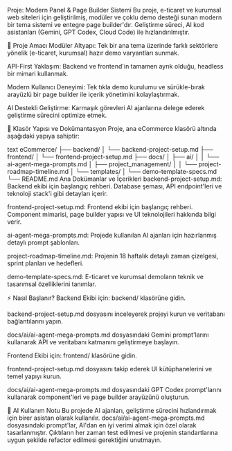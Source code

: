 Proje: Modern Panel & Page Builder Sistemi
Bu proje, e-ticaret ve kurumsal web siteleri için geliştirilmiş, modüler ve çoklu demo desteği sunan modern bir tema sistemi ve entegre page builder'dır. Geliştirme süreci, AI kod asistanları (Gemini, GPT Codex, Cloud Code) ile hızlandırılmıştır.

🚀 Proje Amacı
Modüler Altyapı: Tek bir ana tema üzerinde farklı sektörlere yönelik (e-ticaret, kurumsal) hazır demo varyantları sunmak.

API-First Yaklaşım: Backend ve frontend'in tamamen ayrık olduğu, headless bir mimari kullanmak.

Modern Kullanıcı Deneyimi: Tek tıkla demo kurulumu ve sürükle-bırak arayüzlü bir page builder ile içerik yönetimini kolaylaştırmak.

AI Destekli Geliştirme: Karmaşık görevleri AI ajanlarına delege ederek geliştirme sürecini optimize etmek.

📂 Klasör Yapısı ve Dokümantasyon
Proje, ana eCommerce klasörü altında aşağıdaki yapıya sahiptir:

text
eCommerce/
├── backend/
│   └── backend-project-setup.md
├── frontend/
│   └── frontend-project-setup.md
├── docs/
│   ├── ai/
│   │   └── ai-agent-mega-prompts.md
│   ├── project_management/
│   │   └── project-roadmap-timeline.md
│   └── templates/
│       └── demo-template-specs.md
└── README.md
Ana Dokümanlar ve İçerikleri
backend-project-setup.md: Backend ekibi için başlangıç rehberi. Database şeması, API endpoint'leri ve teknoloji stack'i gibi detayları içerir.

frontend-project-setup.md: Frontend ekibi için başlangıç rehberi. Component mimarisi, page builder yapısı ve UI teknolojileri hakkında bilgi verir.

ai-agent-mega-prompts.md: Projede kullanılan AI ajanları için hazırlanmış detaylı prompt şablonları.

project-roadmap-timeline.md: Projenin 18 haftalık detaylı zaman çizelgesi, sprint planları ve hedefleri.

demo-template-specs.md: E-ticaret ve kurumsal demoların teknik ve tasarımsal özelliklerini tanımlar.

⚡ Nasıl Başlanır?
Backend Ekibi için:
backend/ klasörüne gidin.

backend-project-setup.md dosyasını inceleyerek projeyi kurun ve veritabanı bağlantılarını yapın.

docs/ai/ai-agent-mega-prompts.md dosyasındaki Gemini prompt'larını kullanarak API ve veritabanı katmanını geliştirmeye başlayın.

Frontend Ekibi için:
frontend/ klasörüne gidin.

frontend-project-setup.md dosyasını takip ederek UI kütüphanelerini ve temel yapıyı kurun.

docs/ai/ai-agent-mega-prompts.md dosyasındaki GPT Codex prompt'larını kullanarak component'leri ve page builder arayüzünü oluşturun.

🤖 AI Kullanım Notu
Bu projede AI ajanları, geliştirme sürecini hızlandırmak için birer asistan olarak kullanılır. docs/ai/ai-agent-mega-prompts.md dosyasındaki prompt'lar, AI'dan en iyi verimi almak için özel olarak tasarlanmıştır. Çıktıların her zaman test edilmesi ve projenin standartlarına uygun şekilde refactor edilmesi gerektiğini unutmayın.
